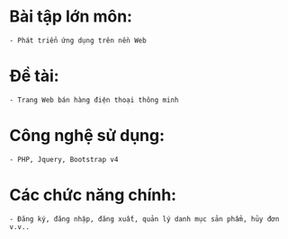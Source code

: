 # Bài tập lớn môn:
    - Phát triển ứng dụng trên nền Web

# Đề tài:
    - Trang Web bán hàng điện thoại thông minh

# Công nghệ sử dụng:
    - PHP, Jquery, Bootstrap v4

# Các chức năng chính:
    - Đăng ký, đăng nhập, đăng xuất, quản lý danh mục sản phẩm, hủy đơn v.v..       